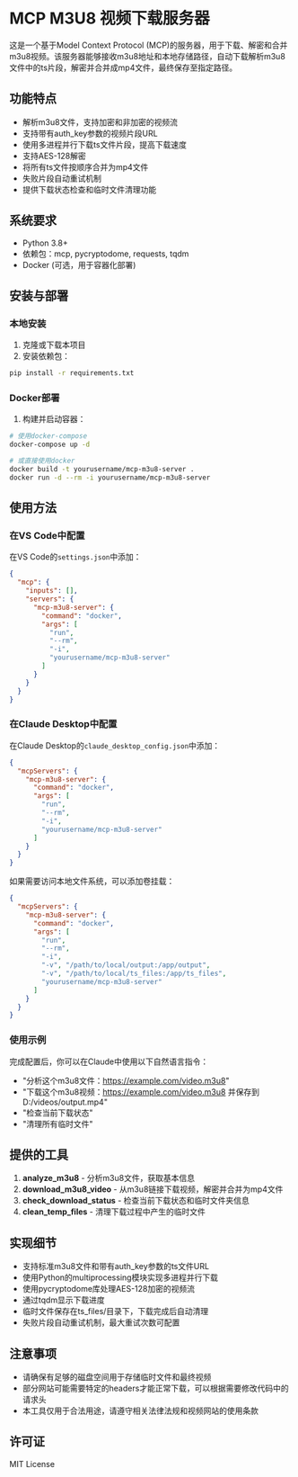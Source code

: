 # MCP M3U8 视频下载服务器

这是一个基于Model Context Protocol (MCP)的服务器，用于下载、解密和合并m3u8视频。该服务器能够接收m3u8地址和本地存储路径，自动下载解析m3u8文件中的ts片段，解密并合并成mp4文件，最终保存至指定路径。

## 功能特点

- 解析m3u8文件，支持加密和非加密的视频流
- 支持带有auth_key参数的视频片段URL
- 使用多进程并行下载ts文件片段，提高下载速度
- 支持AES-128解密
- 将所有ts文件按顺序合并为mp4文件
- 失败片段自动重试机制
- 提供下载状态检查和临时文件清理功能

## 系统要求

- Python 3.8+
- 依赖包：mcp, pycryptodome, requests, tqdm
- Docker (可选，用于容器化部署)

## 安装与部署

### 本地安装

1. 克隆或下载本项目
2. 安装依赖包：

```bash
pip install -r requirements.txt
```

### Docker部署

1. 构建并启动容器：

```bash
# 使用docker-compose
docker-compose up -d

# 或直接使用docker
docker build -t yourusername/mcp-m3u8-server .
docker run -d --rm -i yourusername/mcp-m3u8-server
```

## 使用方法

### 在VS Code中配置

在VS Code的`settings.json`中添加：

```json
{
  "mcp": {
    "inputs": [],
    "servers": {
      "mcp-m3u8-server": {
        "command": "docker",
        "args": [
          "run",
          "--rm",
          "-i",
          "yourusername/mcp-m3u8-server"
        ]
      }
    }
  }
}
```

### 在Claude Desktop中配置

在Claude Desktop的`claude_desktop_config.json`中添加：

```json
{
  "mcpServers": {
    "mcp-m3u8-server": {
      "command": "docker",
      "args": [
        "run",
        "--rm",
        "-i",
        "yourusername/mcp-m3u8-server"
      ]
    }
  }
}
```

如果需要访问本地文件系统，可以添加卷挂载：

```json
{
  "mcpServers": {
    "mcp-m3u8-server": {
      "command": "docker",
      "args": [
        "run",
        "--rm",
        "-i",
        "-v", "/path/to/local/output:/app/output",
        "-v", "/path/to/local/ts_files:/app/ts_files",
        "yourusername/mcp-m3u8-server"
      ]
    }
  }
}
```

### 使用示例

完成配置后，你可以在Claude中使用以下自然语言指令：

- "分析这个m3u8文件：https://example.com/video.m3u8"
- "下载这个m3u8视频：https://example.com/video.m3u8 并保存到D:/videos/output.mp4"
- "检查当前下载状态"
- "清理所有临时文件"

## 提供的工具

1. **analyze_m3u8** - 分析m3u8文件，获取基本信息
2. **download_m3u8_video** - 从m3u8链接下载视频，解密并合并为mp4文件
3. **check_download_status** - 检查当前下载状态和临时文件夹信息
4. **clean_temp_files** - 清理下载过程中产生的临时文件

## 实现细节

- 支持标准m3u8文件和带有auth_key参数的ts文件URL
- 使用Python的multiprocessing模块实现多进程并行下载
- 使用pycryptodome库处理AES-128加密的视频流
- 通过tqdm显示下载进度
- 临时文件保存在ts_files/目录下，下载完成后自动清理
- 失败片段自动重试机制，最大重试次数可配置

## 注意事项

- 请确保有足够的磁盘空间用于存储临时文件和最终视频
- 部分网站可能需要特定的headers才能正常下载，可以根据需要修改代码中的请求头
- 本工具仅用于合法用途，请遵守相关法律法规和视频网站的使用条款

## 许可证

MIT License